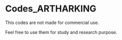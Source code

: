 # Codes_ARTHARKING
This codes are not made for commercial use.

Feel free to use them for study and research purpose.
